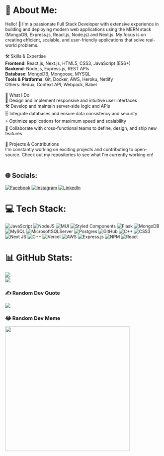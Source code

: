 # 💫 About Me:
Hello! 👋 I'm a passionate Full Stack Developer with extensive experience in building and deploying modern web applications using the MERN stack (MongoDB, Express.js, React.js, Node.js) and Next.js. My focus is on creating efficient, scalable, and user-friendly applications that solve real-world problems.<br><br>🛠️ Skills & Expertise<br>**Frontend**: React.js, Next.js, HTML5, CSS3, JavaScript (ES6+)<br>**Backend**: Node.js, Express.js, REST APIs<br>**Database**: MongoDB, Mongoose, MYSQL<br>**Tools &** **Platforms**: Git, Docker, AWS, Heroku, Netlify<br>Others: Redux, Context API, Webpack, Babel<br><br>💼 What I Do<br>🎨 Design and implement responsive and intuitive user interfaces<br>🛠️ Develop and maintain server-side logic and APIs<br>🗄️ Integrate databases and ensure data consistency and security<br>⚡ Optimize applications for maximum speed and scalability<br>🤝 Collaborate with cross-functional teams to define, design, and ship new features<br><br>🚀 Projects & Contributions<br>I'm constantly working on exciting projects and contributing to open-source. Check out my repositories to see what I'm currently working on!<br><br>


## 🌐 Socials:
[![Facebook](https://img.shields.io/badge/Facebook-%231877F2.svg?logo=Facebook&logoColor=white)](https://facebook.com/https://www.facebook.com/momin.umar.1253) [![Instagram](https://img.shields.io/badge/Instagram-%23E4405F.svg?logo=Instagram&logoColor=white)](https://instagram.com/https://www.instagram.com/mominomer7/) [![LinkedIn](https://img.shields.io/badge/LinkedIn-%230077B5.svg?logo=linkedin&logoColor=white)](https://linkedin.com/in/https://www.linkedin.com/in/momin-umer-buksh-89711922a/) 

# 💻 Tech Stack:
![JavaScript](https://img.shields.io/badge/javascript-%23323330.svg?style=flat&logo=javascript&logoColor=%23F7DF1E) ![NodeJS](https://img.shields.io/badge/node.js-6DA55F?style=flat&logo=node.js&logoColor=white) ![MUI](https://img.shields.io/badge/MUI-%230081CB.svg?style=flat&logo=mui&logoColor=white) ![Styled Components](https://img.shields.io/badge/styled--components-DB7093?style=flat&logo=styled-components&logoColor=white) ![Flask](https://img.shields.io/badge/flask-%23000.svg?style=flat&logo=flask&logoColor=white) ![MongoDB](https://img.shields.io/badge/MongoDB-%234ea94b.svg?style=flat&logo=mongodb&logoColor=white) ![MySQL](https://img.shields.io/badge/mysql-4479A1.svg?style=flat&logo=mysql&logoColor=white) ![MicrosoftSQLServer](https://img.shields.io/badge/Microsoft%20SQL%20Server-CC2927?style=flat&logo=microsoft%20sql%20server&logoColor=white) ![Postgres](https://img.shields.io/badge/postgres-%23316192.svg?style=flat&logo=postgresql&logoColor=white) ![GitHub](https://img.shields.io/badge/github-%23121011.svg?style=flat&logo=github&logoColor=white) ![C++](https://img.shields.io/badge/c++-%2300599C.svg?style=flat&logo=c%2B%2B&logoColor=white) ![CSS3](https://img.shields.io/badge/css3-%231572B6.svg?style=flat&logo=css3&logoColor=white) ![Next JS](https://img.shields.io/badge/Next-black?style=flat&logo=next.js&logoColor=white) ![C++](https://img.shields.io/badge/c++-%2300599C.svg?style=flat&logo=c%2B%2B&logoColor=white) ![Vercel](https://img.shields.io/badge/vercel-%23000000.svg?style=flat&logo=vercel&logoColor=white) ![AWS](https://img.shields.io/badge/AWS-%23FF9900.svg?style=flat&logo=amazon-aws&logoColor=white) ![Express.js](https://img.shields.io/badge/express.js-%23404d59.svg?style=flat&logo=express&logoColor=%2361DAFB) ![NPM](https://img.shields.io/badge/NPM-%23CB3837.svg?style=flat&logo=npm&logoColor=white) ![React](https://img.shields.io/badge/react-%2320232a.svg?style=flat&logo=react&logoColor=%2361DAFB)
# 📊 GitHub Stats:
![](https://github-readme-stats.vercel.app/api?username=Mominumer&theme=blue-green&hide_border=false&include_all_commits=true&count_private=true)<br/>
![](https://github-readme-streak-stats.herokuapp.com/?user=Mominumer&theme=blue-green&hide_border=false)<br/>


### ✍️ Random Dev Quote
![](https://quotes-github-readme.vercel.app/api?type=horizontal&theme=radical)

### 😂 Random Dev Meme
<img src='https://memer-new.vercel.app/' style="height: 400px;"/>

<!-- Proudly created with GPRM ( https://gprm.itsvg.in ) -->
